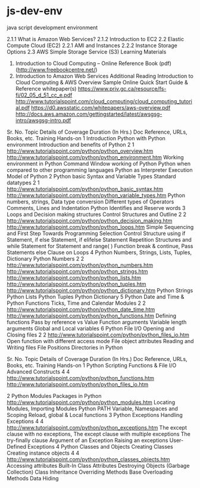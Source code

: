 # js-dev-env
java script development environment 

2.1.1
What is Amazon Web Services?
2.1.2
Introduction to EC2
2.2
Elastic Compute Cloud (EC2)
2.2.1
AMI and Instances
2.2.2
Instance Storage Options
2.3
AWS Simple Storage Service (S3)
Learning Materials
1. Introduction to Cloud Computing – Online Reference Book (pdf) (http://www.freebookcentre.net/)
2. Introduction to Amazon Web Services
Additional Reading
Introduction to Cloud Computing & AWS Overview
Sample Online Quick Start Guide & Reference whitepaper(s)
https://www.priv.gc.ca/resource/fs-fi/02_05_d_51_cc_e.pdf http://www.tutorialspoint.com/cloud_computing/cloud_computing_tutorial.pdf
https://d0.awsstatic.com/whitepapers/aws-overview.pdf http://docs.aws.amazon.com/gettingstarted/latest/awsgsg-intro/awsgsg-intro.pdf


Sr. No.
Topic
Details of Coverage
Duration (In Hrs.)
Doc Reference, URLs, Books, etc.
Training
Hands-on
1
Introduction Python with Python environment
Introduction and benefits of Python
2
1
http://www.tutorialspoint.com/python/python_overview.htm
http://www.tutorialspoint.com/python/python_environment.htm
Working environment in Python
Command Window working of Python
Python when compared to other programming languages
Python as Interpreter
Execution Model of Python
2
Python basic Syntax and Variable Types
Standard datatypes
2
1
http://www.tutorialspoint.com/python/python_basic_syntax.htm
http://www.tutorialspoint.com/python/python_variable_types.htm
Python numbers, strings, Data type conversion
Different types of Operators
Comments, Lines and Indentation
Python Identifies and Reserve words
3
Loops and Decision making structures
Control Structures and Outline
2
2
http://www.tutorialspoint.com/python/python_decision_making.htm
http://www.tutorialspoint.com/python/python_loops.htm
Simple Sequencing and First Step Towards Programming
Selection Control Structure using if Statement, if else Statement, if elifelse Statement
Repetition Structures and while Statement
for Statement and range( ) Function
break & continue, Pass Statements else Clause on Loops
4
Python Numbers, Strings, Lists, Tuples, Dictionary
Python Numbers
2
2
http://www.tutorialspoint.com/python/python_numbers.htm
http://www.tutorialspoint.com/python/python_strings.htm
http://www.tutorialspoint.com/python/python_lists.htm
http://www.tutorialspoint.com/python/python_tuples.htm
http://www.tutorialspoint.com/python/python_dictionary.htm
Python Strings
Python Lists
Python Tuples
Python Dictionary
5
Python Date and Time &
Python Functions
Ticks, Time and Calendar Modules
2
2
http://www.tutorialspoint.com/python/python_date_time.htm
http://www.tutorialspoint.com/python/python_functions.htm
Defining functions
Pass by reference vs Value
Function arguments
Variable length arguments
Global and Local variables
6
Python File I/O
Opening and Closing files
2
2
http://www.tutorialspoint.com/python/python_files_io.htm
Open function with different access mode
File object attributes
Reading and Writing files
File Positions
Directories in Python


Sr. No.
Topic
Details of Coverage
Duration (In Hrs.)
Doc Reference, URLs, Books, etc.
Training
Hands-on
1
Python Scripting
Functions & File I/O Advanced Constructs
4
4
http://www.tutorialspoint.com/python/python_functions.htm
http://www.tutorialspoint.com/python/python_files_io.htm

2
Python Modules
Packages in Python
http://www.tutorialspoint.com/python/python_modules.htm
Locating Modules, Importing Modules
Python PATH Variable, Namespaces and Scoping
Reload, global & Local functions
3
Python Exceptions
Handling Exceptions
4
4
http://www.tutorialspoint.com/python/python_exceptions.htm
The except clause with no exceptions,
The except clause with multiple exceptions
The try-finally clause
Argument of an Exception
Raising an exceptions
User-Defined Exceptions
4
Python Classes and Objects
Creating Classes
Creating instance objects
4
4
http://www.tutorialspoint.com/python/python_classes_objects.htm
Accessing attributes
Built-In Class Attributes
Destroying Objects (Garbage Collection)
Class Inheritance
Overriding Methods
Base Overloading Methods
Data Hiding
